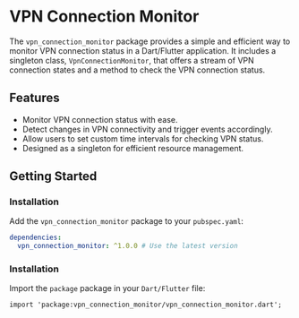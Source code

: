 # VPN Connection Monitor

The `vpn_connection_monitor` package provides a simple and efficient way to monitor VPN connection status in a Dart/Flutter application. It includes a singleton class, `VpnConnectionMonitor`, that offers a stream of VPN connection states and a method to check the VPN connection status.

## Features

- Monitor VPN connection status with ease.
- Detect changes in VPN connectivity and trigger events accordingly.
- Allow users to set custom time intervals for checking VPN status.
- Designed as a singleton for efficient resource management.

## Getting Started

### Installation

Add the `vpn_connection_monitor` package to your `pubspec.yaml`:

```yaml
dependencies:
  vpn_connection_monitor: ^1.0.0 # Use the latest version
```

### Installation
Import the `package` package in your `Dart/Flutter` file:
```
import 'package:vpn_connection_monitor/vpn_connection_monitor.dart';
```
